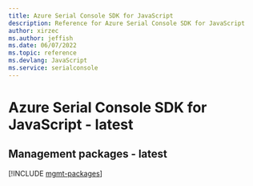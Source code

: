 ```yaml
---
title: Azure Serial Console SDK for JavaScript
description: Reference for Azure Serial Console SDK for JavaScript
author: xirzec
ms.author: jeffish
ms.date: 06/07/2022
ms.topic: reference
ms.devlang: JavaScript
ms.service: serialconsole
---
```

# Azure Serial Console SDK for JavaScript - latest
## Management packages - latest
[!INCLUDE [mgmt-packages](serial-console-mgmt-index.md)]
